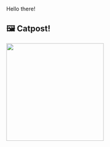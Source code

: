 Hello there!



## 🖼️ Catpost!

<sub>
    <img src="https://cdn2.thecatapi.com/images/MTc1NDAwMQ.gif" height="256">
</sub>

